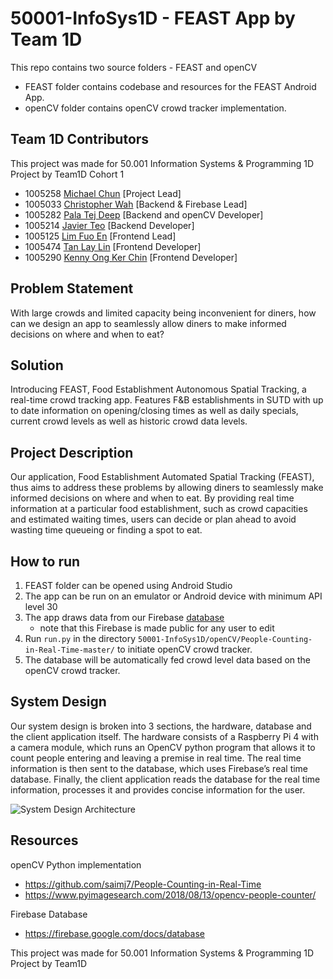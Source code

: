 # 50001-InfoSys1D - FEAST App by Team 1D
This repo contains two source folders - FEAST and openCV
- FEAST folder contains codebase and resources for the FEAST Android App.
- openCV folder contains openCV crowd tracker implementation.

## Team 1D Contributors
This project was made for 50.001 Information Systems & Programming 1D Project by Team1D Cohort 1
 - 1005258 [Michael Chun](https://github.com/mckp0) [Project Lead]
 - 1005033 [Christopher Wah](https://github.com/skerbos) [Backend & Firebase Lead]
 - 1005282 [Pala Tej Deep](https://github.com/Tej-Deep) [Backend and openCV Developer]
 - 1005214 [Javier Teo](https://github.com/javiertzr01) [Backend Developer]
 - 1005125 [Lim Fuo En](https://github.com/Fe-56) [Frontend Lead] 
 - 1005474 [Tan Lay Lin](https://github.com/Lay-Lin) [Frontend Developer]
 - 1005290 [Kenny Ong Ker Chin](https://github.com/cannotknee) [Frontend Developer]

## Problem Statement
With large crowds and limited capacity being inconvenient for diners, how can we design an app to seamlessly allow diners to make informed decisions on where and when to eat?

## Solution
Introducing FEAST, Food Establishment Autonomous Spatial Tracking, a real-time crowd tracking app. Features F&B establishments in SUTD with up to date information on opening/closing times as well as daily specials, current crowd levels as well as historic crowd data levels.

## Project Description
Our application, Food Establishment Automated Spatial Tracking (FEAST),  thus aims to address these problems by allowing diners to seamlessly make informed decisions on where and when to eat. By providing real time information at a particular food establishment, such as crowd capacities and estimated waiting times, users can decide or plan ahead to avoid wasting time queueing or finding a spot to eat.

## How to run
1. FEAST folder can be opened using Android Studio
2. The app can be run on an emulator or Android device with minimum API level 30
3. The app draws data from our Firebase [database](https://feastbackend-default-rtdb.firebaseio.com/)
    - note that this Firebase is made public for any user to edit
4. Run `run.py` in the directory `50001-InfoSys1D/openCV/People-Counting-in-Real-Time-master/` to initiate openCV crowd tracker.
5. The database will be automatically fed crowd level data based on the openCV crowd tracker.

## System Design
Our system design is broken into 3 sections, the hardware, database and the client application itself. The hardware consists of a Raspberry Pi 4 with a camera module, which runs an OpenCV python program that allows it to count people entering and leaving a premise in real time. The real time information is then sent to the database, which uses Firebase’s real time database. Finally, the client application reads the database for the real time information, processes it and provides concise information for the user.

![System Design Architecture](https://user-images.githubusercontent.com/68381057/164953704-baed6f7d-f55e-489f-93cf-e67b2a31ae61.png)

## Resources
openCV Python implementation 
- https://github.com/saimj7/People-Counting-in-Real-Time
- https://www.pyimagesearch.com/2018/08/13/opencv-people-counter/

Firebase Database
- https://firebase.google.com/docs/database

This project was made for 50.001 Information Systems & Programming 1D Project by Team1D
